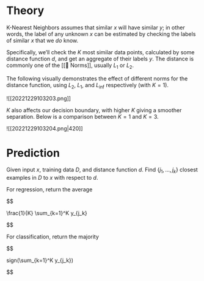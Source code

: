 

# Theory
K-Nearest Neighbors assumes that similar $x$ will have similar $y$; in other words, the label of any unknown $x$ can be estimated by checking the labels of similar $x$ that we _do_ know.

Specifically, we’ll check the $K$ most similar data points, calculated by some distance function $d$, and get an aggregate of their labels $y$. The distance is commonly one of the [[📌 Norms]], usually $L_1$ or $L_2$.

The following visually demonstrates the effect of different norms for the distance function, using $L_2$, $L_1$, and $L_{\inf}$ respectively (with $K = 1$).

![[20221229103203.png]]

$K$ also affects our decision boundary, with higher $K$ giving a smoother separation. Below is a comparison between $K=1$ and $K = 3$.

![[20221229103204.png|420]]


# Prediction
Given input $x$, training data $D$, and distance function $d$. Find $\{j_1, \dots, j_k\}$ closest examples in $D$ to $x$ with respect to $d$.

For regression, return the average 

$$

\frac{1}{K} \sum_{k=1}^K y_{j_k}

$$

For classification, return the majority 

$$

sign(\sum_{k=1}^K y_{j_k})

$$


